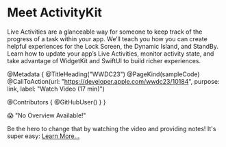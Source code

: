 # Meet ActivityKit

Live Activities are a glanceable way for someone to keep track of the progress of a task within your app. We’ll teach you how you can create helpful experiences for the Lock Screen, the Dynamic Island, and StandBy. Learn how to update your app’s Live Activities, monitor activity state, and take advantage of WidgetKit and SwiftUI to build richer experiences.

@Metadata {
   @TitleHeading("WWDC23")
   @PageKind(sampleCode)
   @CallToAction(url: "https://developer.apple.com/wwdc23/10184", purpose: link, label: "Watch Video (17 min)")

   @Contributors {
      @GitHubUser(<replace this with your GitHub handle>)
   }
}

😱 "No Overview Available!"

Be the hero to change that by watching the video and providing notes! It's super easy:
 [Learn More…](https://wwdcnotes.github.io/WWDCNotes/documentation/wwdcnotes/contributing)

